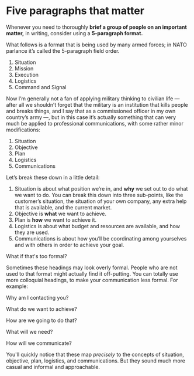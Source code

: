 # Five paragraphs that matter

<!-- Note -->
Whenever you need to thoroughly **brief a group of people on an
important matter,** in writing, consider using a **5-paragraph
format.**

What follows is a format that is being used by many armed forces; in
NATO parlance it’s called the 5-paragraph field order.


1. Situation
2. Mission
3. Execution
4. Logistics
5. Command and Signal

<!-- Note -->
Now I’m generally not a fan of applying military thinking to civilian
life — after all we shouldn’t forget that the military is an
institution that kills people and breaks things, and I say that as a
commissioned officer in my own country’s army —, but in this case it’s
actually something that can very much be applied to professional
communications, with some rather minor modifications:


1. Situation
2. Objective
3. Plan
4. Logistics
5. Communications

<!-- Note -->
Let’s break these down in a little detail:

1. Situation is about what position we’re in, and **why** we set out
   to do what we want to do. You can break this down into three
   sub-points, like the customer’s situation, the situation of your
   own company, any extra help that is available, and the current
   market.
2. Objective is **what** we want to achieve.
3. Plan is **how** we want to achieve it.
4. Logistics is about what budget and resources are available, and how
   they are used.
5. Communications is about how you’ll be coordinating among yourselves
   and with others in order to achieve your goal.


What if that's too formal?

<!-- Note -->
Sometimes these headings may look overly formal. People who are not
used to that format might actually find it off-putting. You can
totally use more colloquial headings, to make your communication less
formal. For example:


Why am I contacting you?

What do we want to achieve?

How are we going to do that?

What will we need?

How will we communicate?

<!-- Note -->
You'll quickly notice that these map *precisely* to the
concepts of situation, objective, plan, logistics, and
communications. But they sound much more casual and informal and
approachable.

